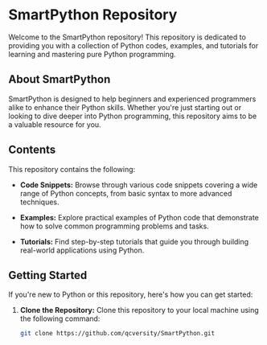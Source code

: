 # SmartPython Repository

Welcome to the SmartPython repository! This repository is dedicated to providing you with a collection of Python codes, examples, and tutorials for learning and mastering pure Python programming.

## About SmartPython

SmartPython is designed to help beginners and experienced programmers alike to enhance their Python skills. Whether you're just starting out or looking to dive deeper into Python programming, this repository aims to be a valuable resource for you.

## Contents

This repository contains the following:

- **Code Snippets:** Browse through various code snippets covering a wide range of Python concepts, from basic syntax to more advanced techniques.

- **Examples:** Explore practical examples of Python code that demonstrate how to solve common programming problems and tasks.

- **Tutorials:** Find step-by-step tutorials that guide you through building real-world applications using Python.

## Getting Started

If you're new to Python or this repository, here's how you can get started:

1. **Clone the Repository:**
   Clone this repository to your local machine using the following command:
   
   ```sh
   git clone https://github.com/qcversity/SmartPython.git
  ```
